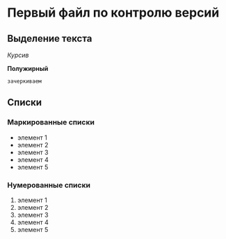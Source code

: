 # Первый файл по контролю версий

## Выделение текста

*Курсив*

**Полужирный**

`зачеркиваем`

## Списки

### Маркированные списки

* элемент 1
* элемент 2
* элемент 3
* элемент 4
* элемент 5

### Нумерованные списки

1. элемент 1
2. элемент 2
3. элемент 3
4. элемент 4
5. элемент 5